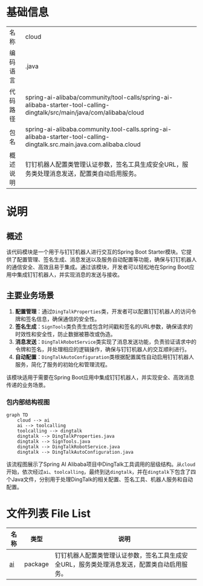# 基础信息

|      |      |
|------|------|
| 名称 | cloud |
| 编码语言 | .java |
| 代码路径 | spring-ai-alibaba/community/tool-calls/spring-ai-alibaba-starter-tool-calling-dingtalk/src/main/java/com/alibaba/cloud |
| 包名 | spring-ai-alibaba.community.tool-calls.spring-ai-alibaba-starter-tool-calling-dingtalk.src.main.java.com.alibaba.cloud |
| 概述说明 | 钉钉机器人配置类管理认证参数，签名工具生成安全URL，服务类处理消息发送，配置类自动启用服务。 |

# 说明

## 概述
该代码模块是一个用于与钉钉机器人进行交互的Spring Boot Starter模块。它提供了配置管理、签名生成、消息发送以及服务自动配置等功能，确保与钉钉机器人的通信安全、高效且易于集成。通过该模块，开发者可以轻松地在Spring Boot应用中集成钉钉机器人，并实现消息的发送与接收。

## 主要业务场景
1. **配置管理**：通过`DingTalkProperties`类，开发者可以配置钉钉机器人的访问令牌和签名信息，确保通信的安全性。
2. **签名生成**：`SignTools`类负责生成包含时间戳和签名的URL参数，确保请求的时效性和安全性，防止数据被篡改或伪造。
3. **消息发送**：`DingTalkRobotService`类实现了消息发送功能，负责验证请求中的令牌和签名，并处理相应的逻辑操作，确保与钉钉机器人的交互顺利进行。
4. **自动配置**：`DingTalkAutoConfiguration`类根据配置属性自动启用钉钉机器人服务，简化了服务的初始化和管理流程。

该模块适用于需要在Spring Boot应用中集成钉钉机器人，并实现安全、高效消息传递的业务场景。


### 包内部结构视图

```mermaid
graph TD
    cloud --> ai
    ai --> toolcalling
    toolcalling --> dingtalk
    dingtalk --> DingTalkProperties.java
    dingtalk --> SignTools.java
    dingtalk --> DingTalkRobotService.java
    dingtalk --> DingTalkAutoConfiguration.java
```

该流程图展示了Spring AI Alibaba项目中DingTalk工具调用的层级结构。从`cloud`开始，依次经过`ai`、`toolcalling`，最终到达`dingtalk`，并在`dingtalk`下包含了四个Java文件，分别用于处理DingTalk的相关配置、签名工具、机器人服务和自动配置。

# 文件列表 File List

| 名称   | 类型  | 说明 |
|-------|------|-------------|
| [ai](ai/_module.md) | package | 钉钉机器人配置类管理认证参数，签名工具生成安全URL，服务类处理消息发送，配置类自动启用服务。 |


